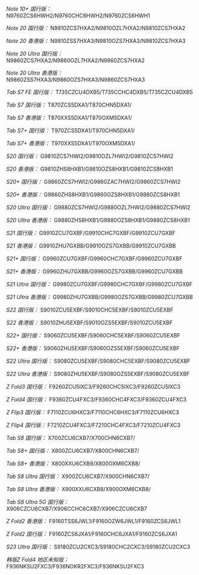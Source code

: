 *Note 10+ 国行版：*
N9760ZCS6HWH2/N9760CHC6HWH2/N9760ZCS6HWH1

*Note 20 国行版：*
N9810ZCS7HXA2/N9810OZL7HXA2/N9810ZCS7HXA2

*Note 20 香港版：*
N9810ZSS7HXA3/N9810OZS7HXA3/N9810ZCS7HXA3

*Note 20 Ultra 国行版：*
N9860ZCS7HXA2/N9860OZL7HXA2/N9860ZCS7HXA2

*Note 20 Ultra 香港版：*
N9860ZSS7HXA3/N9860OZS7HXA3/N9860ZCS7HXA3

*Tab S7 FE 国行版：*
T735CZCU4DXB5/T735CCHC4DXB5/T735CZCU4DXB5

*Tab S7 国行版：*
T870ZCS5DXA1/T870CHN5DXA1/

*Tab S7 香港版：*
T870XXS5DXA1/T870OXM5DXA1/

*Tab S7+ 国行版：*
T970ZCS5DXA1/T970CHN5DXA1/

*Tab S7+ 香港版：*
T970XXS5DXA1/T970OXM5DXA1/

*S20 国行版：*
G9810ZCS7HWI2/G9810OZL7HWI2/G9810ZCS7HWI2

*S20 香港版：*
G9810ZHS8HXB1/G9810OZS8HXB1/G9810ZCS8HXB1

*S20+ 国行版：*
G9860ZCS7HWI2/G9860ZAC7HWI2/G9860ZCS7HWI2

*S20+ 香港版：*
G9860ZHS8HXB1/G9860OZS8HXB1/G9860ZCS8HXB1

*S20 Ultra 国行版：*
G9880ZCS7HWI2/G9880OZL7HWI2/G9880ZCS7HWI2

*S20 Ultra 香港版：*
G9880ZHS8HXB1/G9880OZS8HXB1/G9880ZCS8HXB1

*S21 国行版：*
G9910ZCU7GXBF/G9910CHC7GXBF/G9910ZCU7GXBF

*S21 香港版：*
G9910ZHU7GXBB/G9910OZS7GXBB/G9910ZCU7GXBB

*S21+ 国行版：*
G9960ZCU7GXBF/G9960CHC7GXBF/G9960ZCU7GXBF

*S21+ 香港版：*
G9960ZHU7GXBB/G9960OZS7GXBB/G9960ZCU7GXBB

*S21 Ultra 国行版：*
G9980ZCU7GXBF/G9980CHC7GXBF/G9980ZCU7GXBF

*S21 Ultra 香港版：*
G9980ZHU7GXBB/G9980OZS7GXBB/G9980ZCU7GXBB

*S22 国行版：*
S9010ZCU5EXBF/S9010CHC5EXBF/S9010ZCU5EXBF

*S22 香港版：*
S9010ZHU5EXBF/S9010OZS5EXBF/S9010ZCU5EXBF

*S22+ 国行版：*
S9060ZCU5EXBF/S9060CHC5EXBF/S9060ZCU5EXBF

*S22+ 香港版：*
S9060ZHU5EXBF/S9060OZS5EXBF/S9060ZCU5EXBF

*S22 Ultra 国行版：*
S9080ZCU5EXBF/S9080CHC5EXBF/S9080ZCU5EXBF

*S22 Ultra 香港版：*
S9080ZHU5EXBF/S9080OZS5EXBF/S9080ZCU5EXBF

*Z Fold3 国行版：*
F9260ZCU5IXC3/F9260CHC5IXC3/F9260ZCU5IXC3

*Z Fold4 国行版：*
F9360ZCU4FXC3/F9360CHC4FXC3/F9360ZCU4FXC3

*Z Flip3 国行版：*
F7110ZCU6HXC3/F7110CHC6HXC3/F7110ZCU6HXC3

*Z Flip4 国行版：*
F7210ZCU4FXC3/F7210CHC4FXC3/F7210ZCU4FXC3

*Tab S8 国行版：*
X700ZCU6CXB7/X700CHN6CXB7/

*Tab S8+ 国行版：*
X800ZCU6CXB7/X800CHN6CXB7/

*Tab S8+ 香港版：*
X800XXU6CXB8/X800OXM6CXB8/

*Tab S8 Ultra 国行版：*
X900ZCU6CXB7/X900CHN6CXB7/

*Tab S8 Ultra 香港版：*
X900XXU6CXB8/X900OXM6CXB8/

*Tab S8 Ultra 5G 国行版：*
X906CZCU6CXB7/X906CCHC6CXB7/X906CZCU6CXB7

*Z Fold2 香港版：*
F9160TSS6JWL1/F9160OZW6JWL1/F9160ZCS6JWL1

*Z Fold2 国行版：*
F9160ZCS6JXA1/F9160CHC6JXA1/F9160ZCS6JXA1

*S23 Ultra 国行版：*
S9180ZCU2CXC3/S9180CHC2CXC3/S9180ZCU2CXC3

*韩版Z Fold4 地区未知版：*
F936NKSU2FXC3/F936NOKR2FXC3/F936NKSU2FXC3

